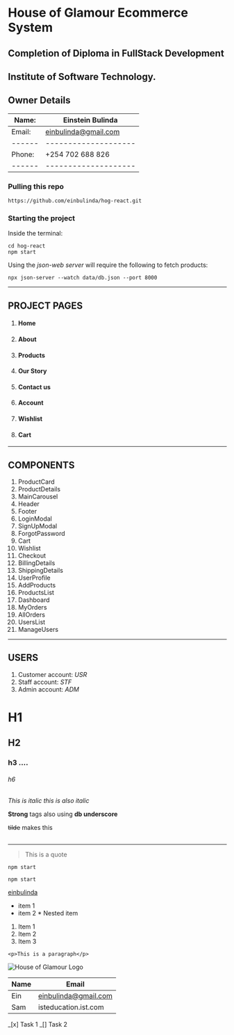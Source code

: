# House of Glamour Ecommerce System

## Completion of Diploma in FullStack Development

## Institute of Software Technology.

## Owner Details

| Name:  | Einstein Bulinda     |
| ------ | -------------------- |
| Email: | einbulinda@gmail.com |
| ------ | -------------------- |
| Phone: | +254 702 688 826     |
| ------ | -------------------- |

### Pulling this repo

`https://github.com/einbulinda/hog-react.git`

### Starting the project

Inside the terminal:

```
cd hog-react
npm start
```

Using the _json-web server_ will require the following to fetch products:

```
npx json-server --watch data/db.json --port 8000
```

---

## PROJECT PAGES

1. #### Home
1. #### About
1. #### Products
1. #### Our Story
1. #### Contact us
1. #### Account
1. #### Wishlist
1. #### Cart

---

## COMPONENTS

1. ProductCard
1. ProductDetails
1. MainCarousel
1. Header
1. Footer
1. LoginModal
1. SignUpModal
1. ForgotPassword
1. Cart
1. Wishlist
1. Checkout
1. BillingDetails
1. ShippingDetails
1. UserProfile
1. AddProducts
1. ProductsList
1. Dashboard
1. MyOrders
1. AllOrders
1. UsersList
1. ManageUsers

---

## USERS

1. Customer account: _USR_
1. Staff account: _STF_
1. Admin account: _ADM_

<!-- Headings -->

# H1

## H2

### h3 ....

###### h6

<!-- Italics -->

_This is italic_
_this is also italic_

<!-- Strong -->

**Strong** tags also using **db underscore**

<!-- Strikethrough -->

~~tilde~~ makes this

## <!-- Hotizontal Rule -->

---

<!-- Backslash escapes special characters -->

<!-- Blockquote -->

> This is a quote

```NPM
npm start

npm start
```

<!-- Links -->

[einbulinda](http://einbulinda.com "Einstein Bulinda")

<!-- ul -->

- item 1
- item 2 \* Nested item
<!-- OL -->

1. Item 1
1. Item 2
1. Item 3

<!-- Inline Code Block -->

`<p>This is a paragraph</p>`

<!-- Images -->

![House of Glamour Logo](https://markdown-here.com/icon256.png)

<!-- Tables -->

| Name | Email                |
| ---- | -------------------- |
| Ein  | einbulinda@gmail.com |
| Sam  | isteducation.ist.com |

<!-- Task Lists -->

_[x] Task 1
_[] Task 2
